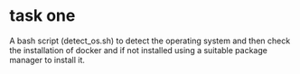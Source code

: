 # task one
A bash script (detect_os.sh) to detect the operating system and then check the installation of docker and if not installed using a suitable package manager to install it.
